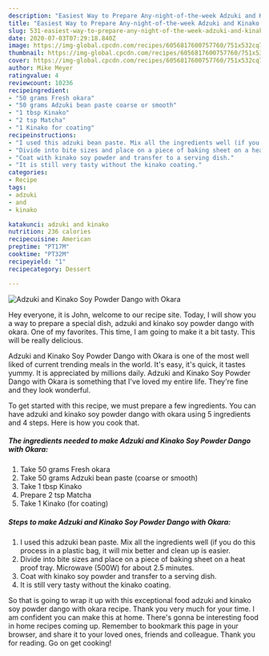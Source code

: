 ```yaml
---
description: "Easiest Way to Prepare Any-night-of-the-week Adzuki and Kinako Soy Powder Dango with Okara"
title: "Easiest Way to Prepare Any-night-of-the-week Adzuki and Kinako Soy Powder Dango with Okara"
slug: 531-easiest-way-to-prepare-any-night-of-the-week-adzuki-and-kinako-soy-powder-dango-with-okara
date: 2020-07-03T07:29:18.840Z
image: https://img-global.cpcdn.com/recipes/6056817600757760/751x532cq70/adzuki-and-kinako-soy-powder-dango-with-okara-recipe-main-photo.jpg
thumbnail: https://img-global.cpcdn.com/recipes/6056817600757760/751x532cq70/adzuki-and-kinako-soy-powder-dango-with-okara-recipe-main-photo.jpg
cover: https://img-global.cpcdn.com/recipes/6056817600757760/751x532cq70/adzuki-and-kinako-soy-powder-dango-with-okara-recipe-main-photo.jpg
author: Mike Meyer
ratingvalue: 4
reviewcount: 10236
recipeingredient:
- "50 grams Fresh okara"
- "50 grams Adzuki bean paste coarse or smooth"
- "1 tbsp Kinako"
- "2 tsp Matcha"
- "1 Kinako for coating"
recipeinstructions:
- "I used this adzuki bean paste. Mix all the ingredients well (if you do this process in a plastic bag, it will mix better and clean up is easier."
- "Divide into bite sizes and place on a piece of baking sheet on a heat proof tray. Microwave (500W) for about 2.5 minutes."
- "Coat with kinako soy powder and transfer to a serving dish."
- "It is still very tasty without the kinako coating."
categories:
- Recipe
tags:
- adzuki
- and
- kinako

katakunci: adzuki and kinako 
nutrition: 236 calories
recipecuisine: American
preptime: "PT17M"
cooktime: "PT32M"
recipeyield: "1"
recipecategory: Dessert

---
```



![Adzuki and Kinako Soy Powder Dango with Okara](https://img-global.cpcdn.com/recipes/6056817600757760/751x532cq70/adzuki-and-kinako-soy-powder-dango-with-okara-recipe-main-photo.jpg)

Hey everyone, it is John, welcome to our recipe site. Today, I will show you a way to prepare a special dish, adzuki and kinako soy powder dango with okara. One of my favorites. This time, I am going to make it a bit tasty. This will be really delicious.



Adzuki and Kinako Soy Powder Dango with Okara is one of the most well liked of current trending meals in the world. It's easy, it's quick, it tastes yummy. It is appreciated by millions daily. Adzuki and Kinako Soy Powder Dango with Okara is something that I've loved my entire life. They're fine and they look wonderful.


To get started with this recipe, we must prepare a few ingredients. You can have adzuki and kinako soy powder dango with okara using 5 ingredients and 4 steps. Here is how you cook that.

<!--inarticleads1-->

##### The ingredients needed to make Adzuki and Kinako Soy Powder Dango with Okara:

1. Take 50 grams Fresh okara
1. Take 50 grams Adzuki bean paste (coarse or smooth)
1. Take 1 tbsp Kinako
1. Prepare 2 tsp Matcha
1. Take 1 Kinako (for coating)




<!--inarticleads2-->

##### Steps to make Adzuki and Kinako Soy Powder Dango with Okara:

1. I used this adzuki bean paste. Mix all the ingredients well (if you do this process in a plastic bag, it will mix better and clean up is easier.
1. Divide into bite sizes and place on a piece of baking sheet on a heat proof tray. Microwave (500W) for about 2.5 minutes.
1. Coat with kinako soy powder and transfer to a serving dish.
1. It is still very tasty without the kinako coating.




So that is going to wrap it up with this exceptional food adzuki and kinako soy powder dango with okara recipe. Thank you very much for your time. I am confident you can make this at home. There's gonna be interesting food in home recipes coming up. Remember to bookmark this page in your browser, and share it to your loved ones, friends and colleague. Thank you for reading. Go on get cooking!
